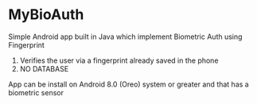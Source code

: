 # MyBioAuth
Simple Android app built in Java which implement Biometric Auth using Fingerprint

1) Verifies the user via a fingerprint already saved in the phone
2) NO DATABASE


App can be install on Android 8.0 (Oreo) system or greater and that has a biometric sensor

